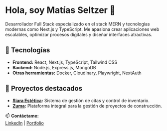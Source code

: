 # Hola, soy Matías Seltzer 👋

Desarrollador Full Stack especializado en el stack MERN y tecnologías modernas como Next.js y TypeScript. Me apasiona crear aplicaciones web escalables, optimizar procesos digitales y diseñar interfaces atractivas.

## 🚀 Tecnologías
- **Frontend:** React, Next.js, TypeScript, Tailwind CSS
- **Backend:** Node.js, Express.js, MongoDB
- **Otras herramientas:** Docker, Cloudinary, Playwright, NextAuth

## 🌟 Proyectos destacados
- **[Siara Estética](https://github.com/MattSeltz/siara-estetica):** Sistema de gestión de citas y control de inventario.
- **[Zuma](https://github.com/MattSeltz/zuma):** Plataforma integral para la gestión de proyectos de construcción.

📫 **Contáctame:**  
[LinkedIn](www.linkedin.com/in/matías-seltzer) | [Portfolio](https://matias-seltzer.netlify.app/)
